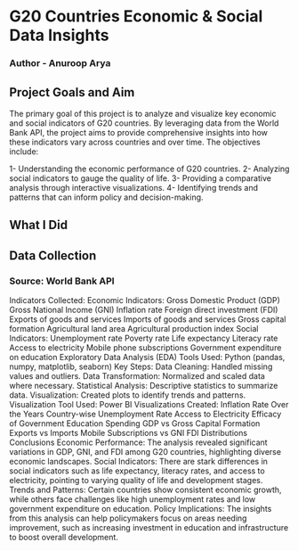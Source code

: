 # G20 Countries Economic & Social Data Insights
### Author - Anuroop Arya
## Project Goals and Aim
The primary goal of this project is to analyze and visualize key economic and social indicators of G20 countries. By leveraging data from the World Bank API, the project aims to provide comprehensive insights into how these indicators vary across countries and over time. The objectives include:

1- Understanding the economic performance of G20 countries.
2- Analyzing social indicators to gauge the quality of life.
3- Providing a comparative analysis through interactive visualizations.
4- Identifying trends and patterns that can inform policy and decision-making.

## What I Did
## Data Collection
### Source: World Bank API
Indicators Collected:
Economic Indicators:
Gross Domestic Product (GDP)
Gross National Income (GNI)
Inflation rate
Foreign direct investment (FDI)
Exports of goods and services
Imports of goods and services
Gross capital formation
Agricultural land area
Agricultural production index
Social Indicators:
Unemployment rate
Poverty rate
Life expectancy
Literacy rate
Access to electricity
Mobile phone subscriptions
Government expenditure on education
Exploratory Data Analysis (EDA)
Tools Used: Python (pandas, numpy, matplotlib, seaborn)
Key Steps:
Data Cleaning: Handled missing values and outliers.
Data Transformation: Normalized and scaled data where necessary.
Statistical Analysis: Descriptive statistics to summarize data.
Visualization: Created plots to identify trends and patterns.
Visualization
Tool Used: Power BI
Visualizations Created:
Inflation Rate Over the Years
Country-wise Unemployment Rate
Access to Electricity
Efficacy of Government Education Spending
GDP vs Gross Capital Formation
Exports vs Imports
Mobile Subscriptions vs GNI
FDI Distributions
Conclusions
Economic Performance: The analysis revealed significant variations in GDP, GNI, and FDI among G20 countries, highlighting diverse economic landscapes.
Social Indicators: There are stark differences in social indicators such as life expectancy, literacy rates, and access to electricity, pointing to varying quality of life and development stages.
Trends and Patterns: Certain countries show consistent economic growth, while others face challenges like high unemployment rates and low government expenditure on education.
Policy Implications: The insights from this analysis can help policymakers focus on areas needing improvement, such as increasing investment in education and infrastructure to boost overall development.
